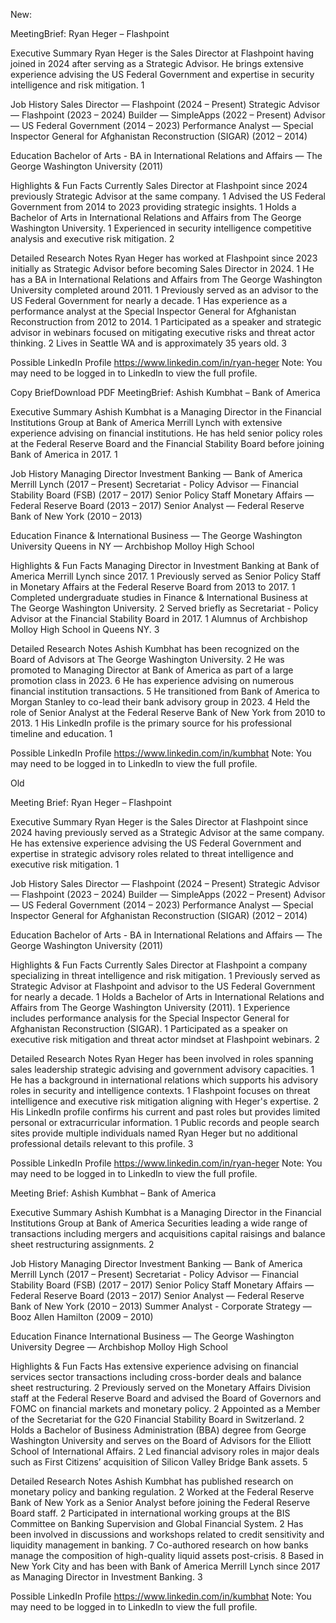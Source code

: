New:

MeetingBrief: Ryan Heger – Flashpoint

Executive Summary
Ryan Heger is the Sales Director at Flashpoint having joined in 2024 after serving as a Strategic Advisor. He brings extensive experience advising the US Federal Government and expertise in security intelligence and risk mitigation. 1

Job History
Sales Director — Flashpoint (2024 – Present)
Strategic Advisor — Flashpoint (2023 – 2024)
Builder — SimpleApps (2022 – Present)
Advisor — US Federal Government (2014 – 2023)
Performance Analyst — Special Inspector General for Afghanistan Reconstruction (SIGAR) (2012 – 2014)

Education
Bachelor of Arts - BA in International Relations and Affairs — The George Washington University (2011)

Highlights & Fun Facts
Currently Sales Director at Flashpoint since 2024 previously Strategic Advisor at the same company. 1
Advised the US Federal Government from 2014 to 2023 providing strategic insights. 1
Holds a Bachelor of Arts in International Relations and Affairs from The George Washington University. 1
Experienced in security intelligence competitive analysis and executive risk mitigation. 2

Detailed Research Notes
Ryan Heger has worked at Flashpoint since 2023 initially as Strategic Advisor before becoming Sales Director in 2024. 1
He has a BA in International Relations and Affairs from The George Washington University completed around 2011. 1
Previously served as an advisor to the US Federal Government for nearly a decade. 1
Has experience as a performance analyst at the Special Inspector General for Afghanistan Reconstruction from 2012 to 2014. 1
Participated as a speaker and strategic advisor in webinars focused on mitigating executive risks and threat actor thinking. 2
Lives in Seattle WA and is approximately 35 years old. 3

Possible LinkedIn Profile
https://www.linkedin.com/in/ryan-heger
Note: You may need to be logged in to LinkedIn to view the full profile.



Copy BriefDownload PDF
MeetingBrief: Ashish Kumbhat – Bank of America

Executive Summary
Ashish Kumbhat is a Managing Director in the Financial Institutions Group at Bank of America Merrill Lynch with extensive experience advising on financial institutions. He has held senior policy roles at the Federal Reserve Board and the Financial Stability Board before joining Bank of America in 2017. 1

Job History
Managing Director Investment Banking — Bank of America Merrill Lynch (2017 – Present)
Secretariat - Policy Advisor — Financial Stability Board (FSB) (2017 – 2017)
Senior Policy Staff Monetary Affairs — Federal Reserve Board (2013 – 2017)
Senior Analyst — Federal Reserve Bank of New York (2010 – 2013)

Education
Finance & International Business — The George Washington University
Queens in NY — Archbishop Molloy High School

Highlights & Fun Facts
Managing Director in Investment Banking at Bank of America Merrill Lynch since 2017. 1
Previously served as Senior Policy Staff in Monetary Affairs at the Federal Reserve Board from 2013 to 2017. 1
Completed undergraduate studies in Finance & International Business at The George Washington University. 2
Served briefly as Secretariat - Policy Advisor at the Financial Stability Board in 2017. 1
Alumnus of Archbishop Molloy High School in Queens NY. 3

Detailed Research Notes
Ashish Kumbhat has been recognized on the Board of Advisors at The George Washington University. 2
He was promoted to Managing Director at Bank of America as part of a large promotion class in 2023. 6
He has experience advising on numerous financial institution transactions. 5
He transitioned from Bank of America to Morgan Stanley to co-lead their bank advisory group in 2023. 4
Held the role of Senior Analyst at the Federal Reserve Bank of New York from 2010 to 2013. 1
His LinkedIn profile is the primary source for his professional timeline and education. 1

Possible LinkedIn Profile
https://www.linkedin.com/in/kumbhat
Note: You may need to be logged in to LinkedIn to view the full profile.


Old

Meeting Brief: Ryan Heger – Flashpoint

Executive Summary
Ryan Heger is the Sales Director at Flashpoint since 2024 having previously served as a Strategic Advisor at the same company. He has extensive experience advising the US Federal Government and expertise in strategic advisory roles related to threat intelligence and executive risk mitigation. 1

Job History
Sales Director — Flashpoint (2024 – Present)
Strategic Advisor — Flashpoint (2023 – 2024)
Builder — SimpleApps (2022 – Present)
Advisor — US Federal Government (2014 – 2023)
Performance Analyst — Special Inspector General for Afghanistan Reconstruction (SIGAR) (2012 – 2014)

Education
Bachelor of Arts - BA in International Relations and Affairs — The George Washington University (2011)

Highlights & Fun Facts
Currently Sales Director at Flashpoint a company specializing in threat intelligence and risk mitigation. 1
Previously served as Strategic Advisor at Flashpoint and advisor to the US Federal Government for nearly a decade. 1
Holds a Bachelor of Arts in International Relations and Affairs from The George Washington University (2011). 1
Experience includes performance analysis for the Special Inspector General for Afghanistan Reconstruction (SIGAR). 1
Participated as a speaker on executive risk mitigation and threat actor mindset at Flashpoint webinars. 2

Detailed Research Notes
Ryan Heger has been involved in roles spanning sales leadership strategic advising and government advisory capacities. 1
He has a background in international relations which supports his advisory roles in security and intelligence contexts. 1
Flashpoint focuses on threat intelligence and executive risk mitigation aligning with Heger's expertise. 2
His LinkedIn profile confirms his current and past roles but provides limited personal or extracurricular information. 1
Public records and people search sites provide multiple individuals named Ryan Heger but no additional professional details relevant to this profile. 3

Possible LinkedIn Profile
https://www.linkedin.com/in/ryan-heger
Note: You may need to be logged in to LinkedIn to view the full profile.

Meeting Brief: Ashish Kumbhat – Bank of America

Executive Summary
Ashish Kumbhat is a Managing Director in the Financial Institutions Group at Bank of America Securities leading a wide range of transactions including mergers and acquisitions capital raisings and balance sheet restructuring assignments. 2

Job History
Managing Director Investment Banking — Bank of America Merrill Lynch (2017 – Present)
Secretariat - Policy Advisor — Financial Stability Board (FSB) (2017 – 2017)
Senior Policy Staff Monetary Affairs — Federal Reserve Board (2013 – 2017)
Senior Analyst — Federal Reserve Bank of New York (2010 – 2013)
Summer Analyst - Corporate Strategy — Booz Allen Hamilton (2009 – 2010)

Education
Finance International Business — The George Washington University
Degree — Archbishop Molloy High School

Highlights & Fun Facts
Has extensive experience advising on financial services sector transactions including cross-border deals and balance sheet restructuring. 2
Previously served on the Monetary Affairs Division staff at the Federal Reserve Board and advised the Board of Governors and FOMC on financial markets and monetary policy. 2
Appointed as a Member of the Secretariat for the G20 Financial Stability Board in Switzerland. 2
Holds a Bachelor of Business Administration (BBA) degree from George Washington University and serves on the Board of Advisors for the Elliott School of International Affairs. 2
Led financial advisory roles in major deals such as First Citizens’ acquisition of Silicon Valley Bridge Bank assets. 5

Detailed Research Notes
Ashish Kumbhat has published research on monetary policy and banking regulation. 2
Worked at the Federal Reserve Bank of New York as a Senior Analyst before joining the Federal Reserve Board staff. 2
Participated in international working groups at the BIS Committee on Banking Supervision and Global Financial System. 2
Has been involved in discussions and workshops related to credit sensitivity and liquidity management in banking. 7
Co-authored research on how banks manage the composition of high-quality liquid assets post-crisis. 8
Based in New York City and has been with Bank of America Merrill Lynch since 2017 as Managing Director in Investment Banking. 3

Possible LinkedIn Profile
https://www.linkedin.com/in/kumbhat
Note: You may need to be logged in to LinkedIn to view the full profile.

